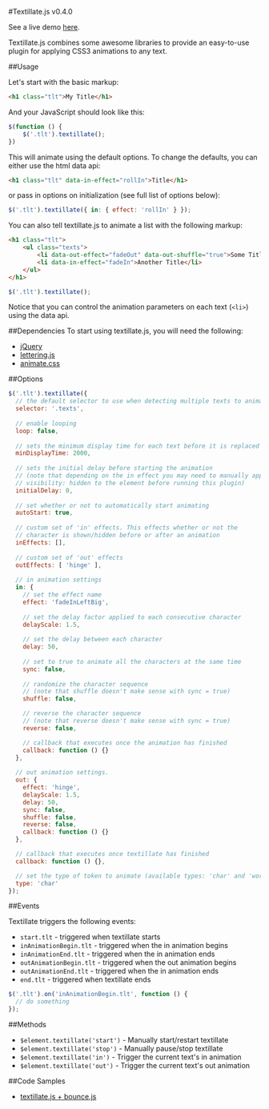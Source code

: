 #Textillate.js v0.4.0

See a live demo [here](http://jschr.github.com/textillate/).

Textillate.js combines some awesome libraries to provide an easy-to-use plugin for applying CSS3 animations to any text.

##Usage

Let's start with the basic markup:

```html
<h1 class="tlt">My Title</h1>
```

And your JavaScript should look like this:

```js
$(function () {
	$('.tlt').textillate();
})
```

This will animate using the default options. To change the defaults, you can either use the html data api:

```html
<h1 class="tlt" data-in-effect="rollIn">Title</h1>
```

or pass in options on initialization (see full list of options below):

```js
$('.tlt').textillate({ in: { effect: 'rollIn' } });
```

You can also tell textillate.js to animate a list with the following markup:

```html
<h1 class="tlt">
	<ul class="texts">
		<li data-out-effect="fadeOut" data-out-shuffle="true">Some Title</li>	
		<li data-in-effect="fadeIn">Another Title</li>
	</ul>
</h1>
```

```js
$('.tlt').textillate();
```

Notice that you can control the animation parameters on each text (`<li>`) using the data api.

##Dependencies
To start using textillate.js, you will need the following:

* [jQuery](http://jquery.com/download/)
* [lettering.js](https://github.com/davatron5000/Lettering.js)
* [animate.css](https://github.com/daneden/animate.css)


##Options

```js
$('.tlt').textillate({
  // the default selector to use when detecting multiple texts to animate
  selector: '.texts',
  
  // enable looping
  loop: false,
  
  // sets the minimum display time for each text before it is replaced
  minDisplayTime: 2000,
  
  // sets the initial delay before starting the animation
  // (note that depending on the in effect you may need to manually apply 
  // visibility: hidden to the element before running this plugin)
  initialDelay: 0,
    
  // set whether or not to automatically start animating
  autoStart: true,
  
  // custom set of 'in' effects. This effects whether or not the 
  // character is shown/hidden before or after an animation  
  inEffects: [],
  
  // custom set of 'out' effects
  outEffects: [ 'hinge' ],
  
  // in animation settings
  in: {
  	// set the effect name
    effect: 'fadeInLeftBig',
    
    // set the delay factor applied to each consecutive character
    delayScale: 1.5,
    
    // set the delay between each character
    delay: 50,
    
    // set to true to animate all the characters at the same time
    sync: false,
    
    // randomize the character sequence 
    // (note that shuffle doesn't make sense with sync = true)
    shuffle: false,

    // reverse the character sequence 
    // (note that reverse doesn't make sense with sync = true)
    reverse: false,

    // callback that executes once the animation has finished
    callback: function () {}
  },
  
  // out animation settings.
  out: {
    effect: 'hinge',
    delayScale: 1.5,
    delay: 50,
    sync: false,
    shuffle: false,
    reverse: false,
    callback: function () {}
  },

  // callback that executes once textillate has finished 
  callback: function () {},

  // set the type of token to animate (available types: 'char' and 'word')
  type: 'char'
});
```

##Events

Textillate triggers the following events:

* `start.tlt` - triggered when textillate starts
* `inAnimationBegin.tlt` - triggered when the in animation begins
* `inAnimationEnd.tlt` - triggered when the in animation ends
* `outAnimationBegin.tlt` - triggered when the out animation begins
* `outAnimationEnd.tlt` - triggered when the in animation ends
* `end.tlt` - triggered when textillate ends

```js
$('.tlt').on('inAnimationBegin.tlt', function () {
  // do something
});
```

##Methods

* `$element.textillate('start')` - Manually start/restart textillate
* `$element.textillate('stop')` - Manually pause/stop textillate
* `$element.textillate('in')` - Trigger the current text's in animation
* `$element.textillate('out')` - Trigger the current text's out animation

##Code Samples
* [textillate.js + bounce.js](http://codepen.io/jschr/pen/GaJCi)
